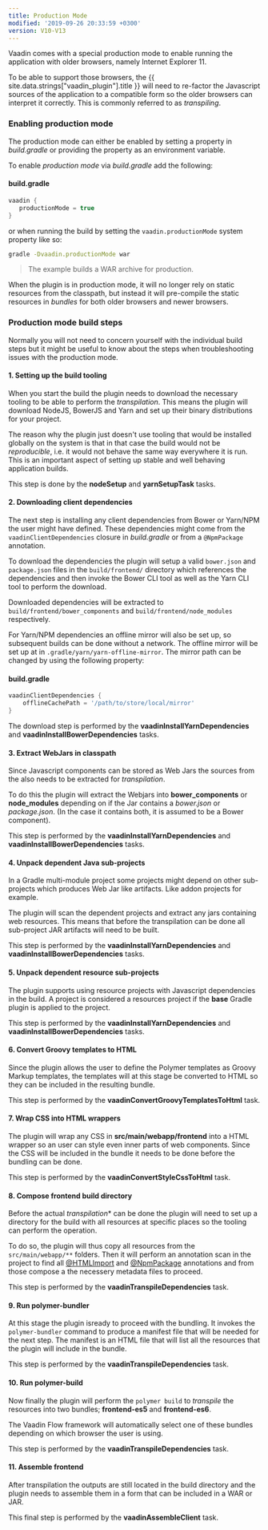 ```yaml
---
title: Production Mode
modified: '2019-09-26 20:33:59 +0300'
version: V10-V13
---
```


Vaadin comes with a special production mode to enable running the application with older browsers, namely Internet Explorer 11.

To be able to support those browsers, the {{ site.data.strings["vaadin_plugin"].title }}  will need to re-factor the
Javascript sources of the application to a compatible form so the older browsers can interpret it correctly. This is commonly referred
to as *transpiling*.


### Enabling production mode

The production mode can either be enabled by setting a property in *build.gradle* or providing the property as an environment variable.

To enable *production mode* via *build.gradle* add the following:

#### build.gradle
```groovy
vaadin {
   productionMode = true
}
```

or when running the build by setting the ``vaadin.productionMode`` system property like so:

```bash
gradle -Dvaadin.productionMode war
```
> The example builds a WAR archive for production.


When the plugin is in production mode, it will no longer rely on static resources from the classpath, but instead it will pre-compile the
static resources in *bundles* for both older browsers and newer browsers.

### Production mode build steps

Normally you will not need to concern yourself with the individual build steps but it might be useful to know about the steps when troubleshooting 
issues with the production mode.

#### 1. Setting up the build tooling

When you start the build the plugin needs to download the necessary tooling to be able to perform the *transpilation*. This means the plugin will
download NodeJS, BowerJS and Yarn and set up their binary distributions for your project.

The reason why the plugin just doesn't use tooling that would be installed globally on the system is that in that case the build would not be *reproducible*, i.e. it would not behave the same way everywhere it is run. This is an important aspect of setting up stable and well behaving application builds.

This step is done by the **nodeSetup** and **yarnSetupTask** tasks.

#### 2. Downloading client dependencies

The next step is installing any client dependencies from Bower or Yarn/NPM the user might have defined. These dependencies might come from the ``vaadinClientDependencies`` closure in *build.gradle* or from a ``@NpmPackage`` annotation.

To download the dependencies the plugin will setup a valid ``bower.json`` and ``package.json`` files in the ``build/frontend/`` directory which 
references the dependencies and then invoke the Bower CLI tool as well as the Yarn CLI tool to perform the download.

Downloaded dependencies will be extracted to ``build/frontend/bower_components`` and ``build/frontend/node_modules`` respectively.

For Yarn/NPM dependencies an offline mirror will also be set up, so subsequent builds can be done without a network. The offline mirror will be
set up at in ``.gradle/yarn/yarn-offline-mirror``. The mirror path can be changed by using the following property:

#### build.gradle
```groovy
vaadinClientDependencies {
    offlineCachePath = '/path/to/store/local/mirror'
}
```

The download step is performed by the **vaadinInstallYarnDependencies** and **vaadinInstallBowerDependencies** tasks.

#### 3. Extract WebJars in classpath

Since Javascript components can be stored as Web Jars the sources from the also needs to be extracted for *transpilation*.

To do this the plugin will extract the Webjars into **bower_components** or **node_modules** depending on if the Jar contains
a *bower.json* or *package.json*. (In the case it contains both, it is assumed to be a Bower component).

This step is performed by the **vaadinInstallYarnDependencies** and **vaadinInstallBowerDependencies** tasks.

#### 4. Unpack dependent Java sub-projects

In a Gradle multi-module project some projects might depend on other sub-projects which produces Web Jar like artifacts. Like addon projects for example.

The plugin will scan the dependent projects and extract any jars containing web resources. This means that before the transpilation can be done all sub-project JAR artifacts will need to be built.

This step is performed by the **vaadinInstallYarnDependencies** and **vaadinInstallBowerDependencies** tasks.

#### 5. Unpack dependent resource sub-projects

The plugin supports using resource projects with Javascript dependencies in the build. A project is considered a resources project if the **base** Gradle plugin is applied to the project.

This step is performed by the **vaadinInstallYarnDependencies** and **vaadinInstallBowerDependencies** tasks.

#### 6. Convert Groovy templates to HTML

Since the plugin allows the user to define the Polymer templates as Groovy Markup templates, the templates will at this stage be converted to HTML so they
can be included in the resulting bundle.

This step is performed by the **vaadinConvertGroovyTemplatesToHtml** task.

#### 7. Wrap CSS into HTML wrappers

The plugin will wrap any CSS in **src/main/webapp/frontend** into a HTML wrapper so an user can style even inner parts of web components. Since the CSS will
be included in the bundle it needs to be done before the bundling can be done.

This step is performed by the **vaadinConvertStyleCssToHtml** task.

#### 8. Compose frontend build directory

Before the actual *transpilation** can be done the plugin will need to set up a directory for the build with all resources at specific places so the tooling
can perform the operation.

To do so, the plugin will thus copy all resources from the ``src/main/webapp/**`` folders. Then it will perform an annotation scan in the project to find all [@HTMLImport]() and [@NpmPackage]() annotations and from those compose a the necessery metadata files to proceed.

This step is performed by the **vaadinTranspileDependencies** task.

#### 9. Run polymer-bundler

At this stage the plugin isready to proceed with the bundling. It invokes the ``polymer-bundler`` command to produce a manifest file that will be needed for the next step. The manifest is an HTML file that will list all the resources that the plugin will include in the bundle.

This step is performed by the **vaadinTranspileDependencies** task.

#### 10. Run polymer-build

Now finally the plugin will perform the ``polymer build`` to *transpile* the resources into two bundles; **frontend-es5** and **frontend-es6**. 

The Vaadin Flow framework will automatically select one of these bundles depending on which browser the user is using.

This step is performed by the **vaadinTranspileDependencies** task.

#### 11. Assemble frontend

After transpilation the outputs are still located in the build directory and the plugin needs to assemble them in a form that can be included in a WAR
or JAR.

This final step is performed by the **vaadinAssembleClient** task.

